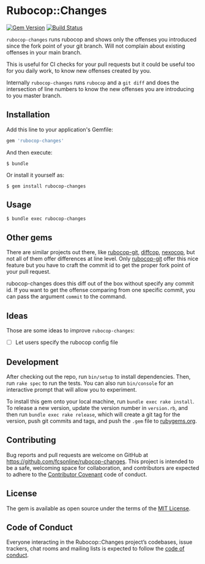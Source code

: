 # Rubocop::Changes

[![Gem Version](https://img.shields.io/gem/v/rubocop-changes)](https://rubygems.org/gems/rubocop-changes)
[![Build Status](https://img.shields.io/travis/com/fcsonline/rubocop-changes/master)](https://travis-ci.com/fcsonline/rubocop-changes)

`rubocop-changes` runs rubocop and shows only the offenses you introduced since
the fork point of your git branch. Will not complain about existing offenses in
your main branch.

This is useful for CI checks for your pull requests but it could be useful too
for you daily work, to know new offenses created by you.

Internally `rubocop-changes` runs `rubocop` and a `git diff` and does the
intersection of line numbers to know the new offenses you are introducing to
you master branch.

## Installation

Add this line to your application's Gemfile:

```ruby
gem 'rubocop-changes'
```

And then execute:

    $ bundle

Or install it yourself as:

    $ gem install rubocop-changes

## Usage

    $ bundle exec rubocop-changes

## Other gems

There are similar projects out there, like
[rubocop-git](https://github.com/m4i/rubocop-git),
[diffcop](https://github.com/yohira0616/diffcop),
[nexocop](https://github.com/SimpleNexus/nexocop), but not all of them offer
differences at line level. Only
[rubocop-git](https://github.com/m4i/rubocop-git) offer this nice feature but
you have to craft the commit id to get the proper fork point of your pull
request.

rubocop-changes does this diff out of the box without specify any commit id. If
you want to get the offense comparing from one specific commit, you can pass
the argument `commit` to the command.

## Ideas

Those are some ideas to improve `rubocop-changes`:

- [ ] Let users specify the rubocop config file

## Development

After checking out the repo, run `bin/setup` to install dependencies. Then, run `rake spec` to run the tests. You can also run `bin/console` for an interactive prompt that will allow you to experiment.

To install this gem onto your local machine, run `bundle exec rake install`. To release a new version, update the version number in `version.rb`, and then run `bundle exec rake release`, which will create a git tag for the version, push git commits and tags, and push the `.gem` file to [rubygems.org](https://rubygems.org).

## Contributing

Bug reports and pull requests are welcome on GitHub at https://github.com/fcsonline/rubocop-changes. This project is intended to be a safe, welcoming space for collaboration, and contributors are expected to adhere to the [Contributor Covenant](http://contributor-covenant.org) code of conduct.

## License

The gem is available as open source under the terms of the [MIT License](https://opensource.org/licenses/MIT).

## Code of Conduct

Everyone interacting in the Rubocop::Changes project’s codebases, issue trackers, chat rooms and mailing lists is expected to follow the [code of conduct](https://github.com/fcsonline/rubocop-changes/blob/master/CODE_OF_CONDUCT.md).

